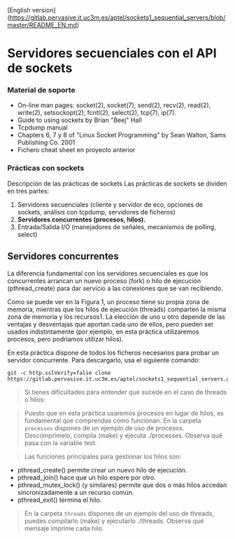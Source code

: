 [English version] (https://gitlab.pervasive.it.uc3m.es/aptel/sockets1_sequential_servers/blob/master/README_EN.md)

# Servidores secuenciales con el API de sockets

### Material de soporte
-  On-line man pages: socket(2), socket(7), send(2), recv(2), read(2), write(2), setsockopt(2), fcntl(2), select(2), tcp(7), ip(7).
-  Guide to using sockets by Brian "Beej" Hall
-  Tcpdump manual
-  Chapters 6, 7 y 8 of "Linux Socket Programming" by Sean Walton, Sams Publishing Co. 2001
-  Fichero cheat sheet en proyecto anterior

### Prácticas con sockets
Descripción de las prácticas de sockets Las prácticas de sockets se dividen en tres partes:
1. Servidores secuenciales (cliente y servidor de eco, opciones de sockets, análisis con tcpdump, servidores de ficheros)
2. **Servidores concurrentes (procesos, hilos).**
3. Entrada/Salida I/O (manejadores de señales, mecanismos de polling, select)

## Servidores concurrentes 

La diferencia fundamental con los servidores secuenciales es que los concurrentes arrancan un
nuevo proceso (fork) o hilo de ejecución (pthread_create) para dar servicio a las
conexiones que se van recibiendo.

Como se puede ver en la Figura 1, un proceso tiene su propia zona de memoria, mientras que los hilos de ejecución (threads) comparten la misma zona de memoria y los recursos1. La elección de uno u otro depende de las ventajas y desventajas que aportan cada uno de ellos, pero pueden ser usados indistintamente (por ejemplo, en esta práctica utilizaremos procesos, pero podríamos utilizar hilos). 



En esta práctica dispone de todos los ficheros necesarios para probar un servidor concurrente. Para descargarlo, usa el siguiente comando:

 ```
 git -c http.sslVerify=false clone https://gitlab.pervasive.it.uc3m.es/aptel/sockets1_sequential_servers.git
 ```

> Si tienes dificultades para entender qué sucede en el caso de threads o hilos:

> Puesto que en esta práctica usaremos procesos en lugar de hilos, es fundamental que comprendas cómo funcionan. En la carpeta `processes` dispones de un ejemplo de uso de procesos.  Descomprímelo, compila (make) y ejecuta ./processes. Observa qué pasa con la variable test.

> Las funciones principales para gestionar los hilos son:
* pthread_create() permite crear un nuevo hilo de ejecución.
* pthread_join() hace que un hilo espere por otro.
* pthread_mutex_lock() (y similares) permite que dos o más hilos accedan sincronizadamente a un recurso común.
* pthread_exit() termina el hilo.

> En la carpeta `threads` dispones de un ejemplo del uso de threads, puedes compilarlo (make) y ejecutarlo ./threads. Observa qué mensaje imprime cada hilo. 

